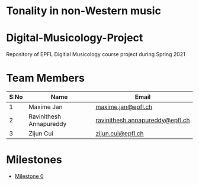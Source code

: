 # Tonality in non-Western music

# Digital-Musicology-Project

Repository of EPFL Digitial Musicology course project during Spring 2021

# Team Members

| S:No | Name                    | Email                           |
| ---- | ----------------------- | ------------------------------- |
| 1    | Maxime Jan              | maxime.jan@epfl.ch              |
| 2    | Ravinithesh Annapureddy | ravinithesh.annapureddy@epfl.ch |
| 3    | Zijun Cui               | zijun.cui@epfl.ch

# Milestones

* [Milestone 0](milestone0.md)
